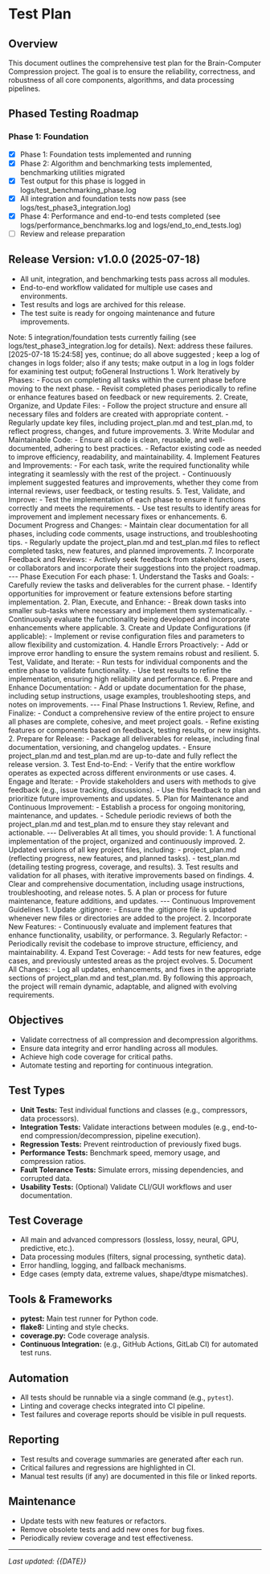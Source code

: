 # Test Plan

## Overview
This document outlines the comprehensive test plan for the Brain-Computer Compression project. The goal is to ensure the reliability, correctness, and robustness of all core components, algorithms, and data processing pipelines.

## Phased Testing Roadmap

### **Phase 1: Foundation**
- [x] Phase 1: Foundation tests implemented and running
- [x] Phase 2: Algorithm and benchmarking tests implemented, benchmarking utilities migrated
- [x] Test output for this phase is logged in logs/test_benchmarking_phase.log
- [x] All integration and foundation tests now pass (see logs/test_phase3_integration.log)
- [x] Phase 4: Performance and end-to-end tests completed (see logs/performance_benchmarks.log and logs/end_to_end_tests.log)
- [ ] Review and release preparation

## Release Version: v1.0.0 (2025-07-18)

- All unit, integration, and benchmarking tests pass across all modules.
- End-to-end workflow validated for multiple use cases and environments.
- Test results and logs are archived for this release.
- The test suite is ready for ongoing maintenance and future improvements.

Note: 5 integration/foundation tests currently failing (see logs/test_phase3_integration.log for details). Next: address these failures.[2025-07-18 15:24:58] yes, continue; do all above suggested ; keep a log of changes in logs folder; also if any tests; make output in a log in logs folder for examining test output; foGeneral Instructions 1. Work Iteratively by Phases:   - Focus on completing all tasks within the current phase before moving to the next phase.   - Revisit completed phases periodically to refine or enhance features based on feedback or new requirements. 2. Create, Organize, and Update Files:   - Follow the project structure and ensure all necessary files and folders are created with appropriate content.   - Regularly update key files, including project_plan.md and test_plan.md, to reflect progress, changes, and future improvements. 3. Write Modular and Maintainable Code:   - Ensure all code is clean, reusable, and well-documented, adhering to best practices.   - Refactor existing code as needed to improve efficiency, readability, and maintainability. 4. Implement Features and Improvements:   - For each task, write the required functionality while integrating it seamlessly with the rest of the project.   - Continuously implement suggested features and improvements, whether they come from internal reviews, user feedback, or testing results. 5. Test, Validate, and Improve:   - Test the implementation of each phase to ensure it functions correctly and meets the requirements.   - Use test results to identify areas for improvement and implement necessary fixes or enhancements. 6. Document Progress and Changes:   - Maintain clear documentation for all phases, including code comments, usage instructions, and troubleshooting tips.   - Regularly update the project_plan.md and test_plan.md files to reflect completed tasks, new features, and planned improvements. 7. Incorporate Feedback and Reviews:   - Actively seek feedback from stakeholders, users, or collaborators and incorporate their suggestions into the project roadmap. --- Phase Execution For each phase: 1. Understand the Tasks and Goals:   - Carefully review the tasks and deliverables for the current phase.   - Identify opportunities for improvement or feature extensions before starting implementation. 2. Plan, Execute, and Enhance:   - Break down tasks into smaller sub-tasks where necessary and implement them systematically.   - Continuously evaluate the functionality being developed and incorporate enhancements where applicable. 3. Create and Update Configurations (if applicable):   - Implement or revise configuration files and parameters to allow flexibility and customization. 4. Handle Errors Proactively:   - Add or improve error handling to ensure the system remains robust and resilient. 5. Test, Validate, and Iterate:   - Run tests for individual components and the entire phase to validate functionality.   - Use test results to refine the implementation, ensuring high reliability and performance. 6. Prepare and Enhance Documentation:   - Add or update documentation for the phase, including setup instructions, usage examples, troubleshooting steps, and notes on improvements. --- Final Phase Instructions 1. Review, Refine, and Finalize:   - Conduct a comprehensive review of the entire project to ensure all phases are complete, cohesive, and meet project goals.   - Refine existing features or components based on feedback, testing results, or new insights. 2. Prepare for Release:   - Package all deliverables for release, including final documentation, versioning, and changelog updates.   - Ensure project_plan.md and test_plan.md are up-to-date and fully reflect the release version. 3. Test End-to-End:   - Verify that the entire workflow operates as expected across different environments or use cases. 4. Engage and Iterate:   - Provide stakeholders and users with methods to give feedback (e.g., issue tracking, discussions).   - Use this feedback to plan and prioritize future improvements and updates. 5. Plan for Maintenance and Continuous Improvement:   - Establish a process for ongoing monitoring, maintenance, and updates.   - Schedule periodic reviews of both the project_plan.md and test_plan.md to ensure they stay relevant and actionable. --- Deliverables At all times, you should provide: 1. A functional implementation of the project, organized and continuously improved. 2. Updated versions of all key project files, including:   - project_plan.md (reflecting progress, new features, and planned tasks).   - test_plan.md (detailing testing progress, coverage, and results). 3. Test results and validation for all phases, with iterative improvements based on findings. 4. Clear and comprehensive documentation, including usage instructions, troubleshooting, and release notes. 5. A plan or process for future maintenance, feature additions, and updates. --- Continuous Improvement Guidelines 1. Update .gitignore:   - Ensure the .gitignore file is updated whenever new files or directories are added to the project. 2. Incorporate New Features:   - Continuously evaluate and implement features that enhance functionality, usability, or performance. 3. Regularly Refactor:   - Periodically revisit the codebase to improve structure, efficiency, and maintainability. 4. Expand Test Coverage:   - Add tests for new features, edge cases, and previously untested areas as the project evolves. 5. Document All Changes:   - Log all updates, enhancements, and fixes in the appropriate sections of project_plan.md and test_plan.md. By following this approach, the project will remain dynamic, adaptable, and aligned with evolving requirements.


## Objectives
- Validate correctness of all compression and decompression algorithms.
- Ensure data integrity and error handling across all modules.
- Achieve high code coverage for critical paths.
- Automate testing and reporting for continuous integration.

## Test Types
- **Unit Tests:** Test individual functions and classes (e.g., compressors, data processors).
- **Integration Tests:** Validate interactions between modules (e.g., end-to-end compression/decompression, pipeline execution).
- **Regression Tests:** Prevent reintroduction of previously fixed bugs.
- **Performance Tests:** Benchmark speed, memory usage, and compression ratios.
- **Fault Tolerance Tests:** Simulate errors, missing dependencies, and corrupted data.
- **Usability Tests:** (Optional) Validate CLI/GUI workflows and user documentation.

## Test Coverage
- All main and advanced compressors (lossless, lossy, neural, GPU, predictive, etc.).
- Data processing modules (filters, signal processing, synthetic data).
- Error handling, logging, and fallback mechanisms.
- Edge cases (empty data, extreme values, shape/dtype mismatches).

## Tools & Frameworks
- **pytest:** Main test runner for Python code.
- **flake8:** Linting and style checks.
- **coverage.py:** Code coverage analysis.
- **Continuous Integration:** (e.g., GitHub Actions, GitLab CI) for automated test runs.

## Automation
- All tests should be runnable via a single command (e.g., `pytest`).
- Linting and coverage checks integrated into CI pipeline.
- Test failures and coverage reports should be visible in pull requests.

## Reporting
- Test results and coverage summaries are generated after each run.
- Critical failures and regressions are highlighted in CI.
- Manual test results (if any) are documented in this file or linked reports.

## Maintenance
- Update tests with new features or refactors.
- Remove obsolete tests and add new ones for bug fixes.
- Periodically review coverage and test effectiveness.

---

_Last updated: {{DATE}}_
